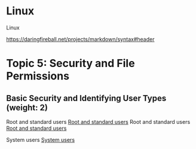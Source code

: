 # Linux
Linux

https://daringfireball.net/projects/markdown/syntax#header

Topic 5: Security and File Permissions
=============


 Basic Security and Identifying User Types (weight: 2)
-------------

Root and standard users [Root and standard users](https://www.cyberciti.biz/faq/ubuntu-linux-root-password-default-password/ "Root and standard users") 
Root and standard users [Root and standard users](https://www.cyberciti.biz/faq/ubuntu-linux-root-password-default-password/ "Root and standard users") 

System users  [System users](https://www.cyberithub.com/system-users-and-human-users-in-linux-explained-with-examples#:~:text=System%20Users%20mostly%20run%20system,in%20%2Fetc%2Fgroup%20file. "System users") 


